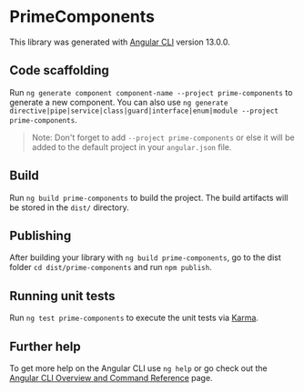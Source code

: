 # PrimeComponents

This library was generated with [Angular CLI](https://github.com/angular/angular-cli) version 13.0.0.

## Code scaffolding

Run `ng generate component component-name --project prime-components` to generate a new component. You can also use `ng generate directive|pipe|service|class|guard|interface|enum|module --project prime-components`.
> Note: Don't forget to add `--project prime-components` or else it will be added to the default project in your `angular.json` file. 

## Build

Run `ng build prime-components` to build the project. The build artifacts will be stored in the `dist/` directory.

## Publishing

After building your library with `ng build prime-components`, go to the dist folder `cd dist/prime-components` and run `npm publish`.

## Running unit tests

Run `ng test prime-components` to execute the unit tests via [Karma](https://karma-runner.github.io).

## Further help

To get more help on the Angular CLI use `ng help` or go check out the [Angular CLI Overview and Command Reference](https://angular.io/cli) page.
